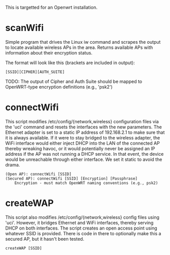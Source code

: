 This is targetted for an Openwrt installation.

# scanWifi
Simple program that drives the Linux iw command and scrapes the output to locate available wireless APs in the area. Returns available APs with information about their encryption status.

The format will look like this (brackets are included in output):

    [SSID][CIPHER][AUTH_SUITE]

TODO: The output of Cipher and Auth Suite should be mapped to OpenWRT-type encryption definitions (e.g., 'psk2')

# connectWifi
This script modifies /etc/config/{network,wireless} configuration files via the 'uci' command and resets the interfaces with the new parameters. The Ethernet adapter is set to a static IP address of 192.168.2.1 to make sure that it is always available. If it were to stay bridged to the wireless adapter, the WiFi interface would either inject DHCP into the LAN of the connected AP thereby wreaking havoc, or it would potentially never be assigned an IP address if the AP was not running a DHCP service. In that event, the device would be unreachable through either interface. We set it static to avoid the drama.

    (Open AP): connectWifi [SSID]
    (Secured AP): connectWifi [SSID] [Encryption] [Passphrase]
        Encryption - must match OpenWRT naming conventions (e.g., psk2)
        
# createWAP
This script also modifies /etc/config/{network,wireless} config files using 'uci'. However, it bridges Ethernet and WiFi interfaces, thereby serving DHCP on both interfaces. The script creates an open access point using whatever SSID is provided. There is code in there to optionally make this a secured AP, but it hasn't been tested.

    createWAP [SSID]
